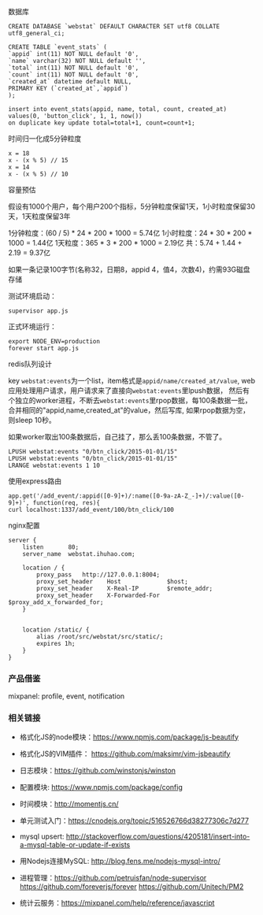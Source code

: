 数据库

    CREATE DATABASE `webstat` DEFAULT CHARACTER SET utf8 COLLATE utf8_general_ci;

    CREATE TABLE `event_stats` (
    `appid` int(11) NOT NULL default '0',
    `name` varchar(32) NOT NULL default '',
    `total` int(11) NOT NULL default '0',
    `count` int(11) NOT NULL default '0',
    `created_at` datetime default NULL,
    PRIMARY KEY (`created_at`,`appid`)
    );

    insert into event_stats(appid, name, total, count, created_at)
    values(0, 'button_click', 1, 1, now())
    on duplicate key update total=total+1, count=count+1;

时间归一化成5分钟粒度
    
    x = 18
    x - (x % 5) // 15
    x = 14
    x - (x % 5) // 10
    
容量预估

假设有1000个用户，每个用户200个指标，5分钟粒度保留1天，1小时粒度保留30天，1天粒度保留3年

1分钟粒度：(60 / 5) * 24 * 200 * 1000 = 5.74亿
1小时粒度：24 * 30 * 200 * 1000 = 1.44亿
1天粒度：365 * 3 * 200 * 1000 = 2.19亿 
共：5.74 + 1.44 + 2.19 = 9.37亿 

如果一条记录100字节(名称32，日期8，appid 4，值4，次数4)，约需93G磁盘存储


测试环境启动：

    supervisor app.js

正式环境运行：

    export NODE_ENV=production
    forever start app.js


redis队列设计

key `webstat:events`为一个list，item格式是`appid/name/created_at/value`, 
web应用处理用户请求，用户请求来了直接向`webstat:events`里lpush数据，
然后有个独立的worker进程，不断去`webstat:events`里rpop数据，每100条数据一批，
合并相同的"appid,name,created_at"的value，然后写库, 如果rpop数据为空，
则sleep 10秒。

如果worker取出100条数据后，自己挂了，那么丢100条数据，不管了。

    LPUSH webstat:events "0/btn_click/2015-01-01/15"
    LPUSH webstat:events "0/btn_click/2015-01-01/15"
    LRANGE webstat:events 1 10


使用express路由

    app.get('/add_event/:appid([0-9]+)/:name([0-9a-zA-Z_-]+)/:value([0-9]+)', function(req, res){                                            
    curl localhost:1337/add_event/100/btn_click/100

nginx配置

    server {
        listen       80;
        server_name  webstat.ihuhao.com;

        location / {
            proxy_pass   http://127.0.0.1:8004;
            proxy_set_header    Host             $host;
            proxy_set_header    X-Real-IP        $remote_addr;
            proxy_set_header    X-Forwarded-For  $proxy_add_x_forwarded_for;
        }


        location /static/ {
            alias /root/src/webstat/src/static/;
            expires 1h;
        }
    }


### 产品借鉴

mixpanel: profile, event, notification

### 相关链接

- 格式化JS的node模块：https://www.npmjs.com/package/js-beautify
- 格式化JS的VIM插件： https://github.com/maksimr/vim-jsbeautify
- 日志模块：https://github.com/winstonjs/winston
- 配置模块: https://www.npmjs.com/package/config
- 时间模块：http://momentjs.cn/
- 单元测试入门：https://cnodejs.org/topic/516526766d38277306c7d277
- mysql upsert: http://stackoverflow.com/questions/4205181/insert-into-a-mysql-table-or-update-if-exists 
- 用Nodejs连接MySQL: http://blog.fens.me/nodejs-mysql-intro/
- 进程管理：https://github.com/petruisfan/node-supervisor https://github.com/foreverjs/forever  https://github.com/Unitech/PM2

- 统计云服务：https://mixpanel.com/help/reference/javascript
